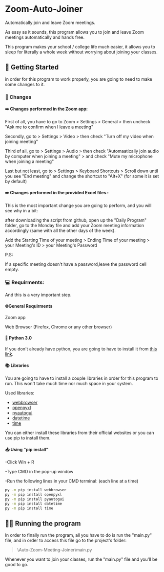 # Zoom-Auto-Joiner


Automatically join and leave Zoom meetings. 

As easy as it sounds, this program allows you to join and leave Zoom meetings automatically and hands free.



This program makes your school / college life much easier, it allows you to sleep for literally a whole week without worrying about joining your classes.



## 🏁 Getting Started

in order for this program to work properly, you are going to need to make some changes to it.

### 🔨 Changes
#### ➡️ Changes performed in the Zoom app:

First of all, you have to go to Zoom > Settings > General > then uncheck "Ask me to confirm when I leave a meeting"

Secondly, go to > Settings > Video > then check "Turn off my video when joining meeting"

Third of all, go to > Settings > Audio > then check "Automaatically join audio by computer when joining a meeting" > and check "Mute my microphone when joining a meeting"

Last but not least, go to > Settings > Keyboard Shortcuts > Scroll down until you see "End meeting" and change the shortcut to "Alt+X" (for some it is set by default)


#### ➡️ Changes performed in the provided Excel files :

This is the most important change you are going to perform, and you will see why in a bit:

after downloading the script from github, open up the "Daily Program" folder, go to the Monday file and add your Zoom meeting information accordingly (same with all the other days of the week).

Add the Starting Time of your meeting > Ending Time of your meeting > your Meeting's ID > your Meeting's Password

P.S: 

If a specific meeting doesn't have a password,leave the password cell empty.


### 💻 Requirments:
And this is a very important step.

#### 🌐General Requirments

Zoom app 

Web Browser (Firefox, Chrome or any other browser)

#### 🐍 Python 3.0
If you don't already have python, you are going to have to install it from [this link](https://www.python.org/downloads/).

#### 📚 Libraries
You are going to have to install a couple libraries in order for this program to run.
This won't take much time nor much space in your system.


Used libraries:
* [webbrowser](https://docs.python.org/3/library/webbrowser.html)
* [openpyxl](https://openpyxl.readthedocs.io/en/stable/)
* [pyautogui](https://pyautogui.readthedocs.io/en/latest/install.html)
* [datetime](https://docs.python.org/3/library/datetime.html)
* [time](https://docs.python.org/3/library/time.html?highlight=time#module-time)

You can either install these libraries from their official websites or you can use pip to install them.

#### 📥 Using "pip install"

-Click Win + R

-Type CMD in the pop-up window

-Run the following lines in your CMD terminal: (each line at a time)
```sh
py -m pip install webbrowser
py -m pip install openpyxl
py -m pip install pyautogui
py -m pip install datetime
py -m pip install time

```
## 🏃‍♂️ Running the program
In order to finally run the program, all you have to do is run the "main.py" file, and in order to access this file go to the project's folder:

> \Auto-Zoom-Meeting-Joiner\main.py


Whenever you want to join your classes, run the "main.py" file and you'll be good to go.

